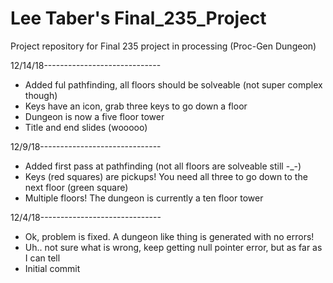 # Lee Taber's Final_235_Project
Project repository for Final 235 project in processing (Proc-Gen Dungeon)

12/14/18-----------------------------
- Added ful pathfinding, all floors should be solveable (not super complex though)
- Keys have an icon, grab three keys to go down a floor
- Dungeon is now a five floor tower
- Title and end slides (wooooo)

12/9/18------------------------------
- Added first pass at pathfinding (not all floors are solveable still -_-)
- Keys (red squares) are pickups! You need all three to go down to the next floor (green square)
- Multiple floors! The dungeon is currently a ten floor tower

12/4/18------------------------------
- Ok, problem is fixed. A dungeon like thing is generated with no errors!
- Uh.. not sure what is wrong, keep getting null pointer error, but as far as I can tell
- Initial commit
